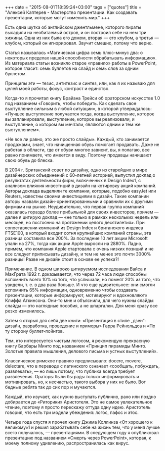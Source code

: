 +++
date = "2015-08-01T18:39:24+03:00"
tags = ["quotes"]
title = "Алексей Каптерев - Мастерство презентации. Как создавать презентации, которые могут изменить мир."
+++

Есть одна шутка об английском джентльмене, которого пираты высадили на
необитаемый остров, и он построил себе на нем три хижины. Одна из них была его
домом, вторая — его клубом, а третья — клубом, который он игнорировал. Звучит
смешно, потому что верно.

Статья называлась «Магическая цифра семь плюс-минус два: о некоторых пределах
нашей способности обрабатывать информацию». Из материала статьи возникло старое
«правило» работы в PowerPoint, которое гласит: семь буллетов на слайд и семь
слов за одним буллетом.

Принципы эти — тезис, антитезис и синтез, или, как я их называю для целей моей
работы, фокус, контраст и единство.

Когда-то я прочитал книгу Брайана Трейси об ораторском искусстве 1.0 под
названием «Говорить, чтобы победить. Как сделать свое выступление сильным в
любой ситуации», в которой утверждалось: «Лучшее выступление получается тогда,
когда выступление, которое вы запланировали, выступление, которое вы
реализовали, и выступление, о котором вы мечтали, являются одним и тем же
выступлением».

«Не все ли равно, это же просто слайды». Каждый, кто занимается продажами,
знает, что начищенная обувь помогает продавать. Даже не работая в области, где
от обуви многое зависит, вы, я полагаю, все равно понимаете, что имеется в виду.
Поэтому продавцы начищают свою обувь до блеска.

В 2004 г. Британский совет по дизайну, одно из старейших в мире дизайнерских
объединений с 60-летней историей, выпустил доклад о результатах деятельности
фирм, включенных в Design Index1, с анализом влияния инвестиций в дизайн на
котировку акций компаний. Авторы доклада выделили те компании, которые, подобно
easyJet или Reuters, известны своими инвестициями в дизайн. Такие компании
авторы назвали дизайн-ориентированными и сравнили их с другими фирмами на рынке.
Неудивительно, что первая группа компаний оказалась гораздо более прибыльной для
своих инвесторов, причем — далее я цитирую доклад — «не только в рамках
нескольких недель или месяцев, но постоянно на протяжении целого десятилетия».
При сопоставлении компаний из Design Index и британского индекса FTSE100, в
который входит сотня крупнейших компаний страны, эта разница составила все 200%.
За последние 10 лет акции Microsoft упали на 27%, тогда как акции Apple выросли
на 2880%. Ладно, примем, что компания Apple стартовала с очень низких позиций и
не все следует приписывать дизайну, и тем не менее это почти 3000% разницы!
Разве не дизайн стоит в основе ее успеха?!

Примечание. В одном широко цитируемом исследовании Вайса и МакГрата 1992 г.
доказывается, что через 72 часа люди способны вспомнить всего 10% из того, что
услышали, но помнят 20% из того, что увидели, т. е. в два раза больше. И что еще
удивительнее: они смогли вспомнить 65% информации, одновременно чтобы создавать
презентации, которые информируют, мотивируют и вдохновляют» Клиффа Аткинсона.
Они-то мне и объяснили, для чего нужны слайды: слайды — это наглядные пособия, а
не шпаргалки. Для меня сразу все резко изменилось.

Затем я открыл для себя две книги: «Презентация в стиле „дзен“: дизайн,
разработка, проведение и примеры» Гарра Рейнольдса и «По ту сторону
буллет-пойнтов.

Тем, кто интересуется чистым логосом, я рекомендую прекрасную книгу Барбары
Минто под названием «Принцип пирамиды Минто. Золотые правила мышления, делового
письма и устных выступлений».

Классическое римское правило предписывало: docere, movere, delectare, что в
переводе с латинского означает «сообщать, побуждать, развлекать», — но лишь
потому, что публика всегда требует развлечения. Ораторы были бы рады только
информировать и мотивировать, но, к несчастью, такого выбора у них не было. Вот
бедные ребята так до сих пор и мучаются.

Каждый, кто изучает, как нужно выступать публично, рано или поздно добирается до
«Риторики» Аристотеля. Это не самое увлекательное чтение, поэтому я просто
перескажу оттуда одну идею. Аристотель говорил, что есть три модели убеждения:
логос, пафос и этос.

Четыре года спустя я прочел книгу Джима Коллинза «От хорошего к великому»1 и
решил зарабатывать себе на жизнь тем, что у меня лучше всего получалось, —
презентациями. В следующем году я опубликовал презентацию под названием «Смерть
через PowerPoint», которая, к моему полному удивлению, распространилась как
вирус.
